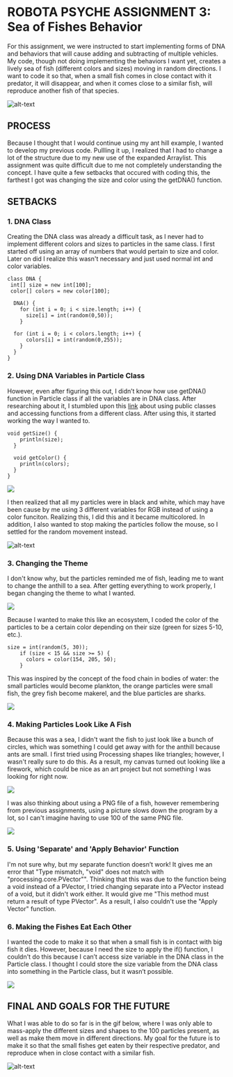 # ROBOTA PSYCHE ASSIGNMENT 3: Sea of Fishes Behavior

For this assignment, we were instructed to start implementing forms of DNA and behaviors that will cause adding and subtracting of multiple vehicles. My code, though not doing implementing the behaviors I want yet, creates a lively sea of fish (different colors and sizes) moving in random directions. I want to code it so that, when a small fish comes in close contact with it predator, it will disappear, and when it comes close to a similar fish, will reproduce another fish of that species.

![alt-text](images/seafish.gif)

## PROCESS

Because I thought that I would continue using my ant hill example, I wanted to develop my previous code. Pullling it up, I realized that I had to change a lot of the structure due to my new use of the expanded Arraylist. This assignment was quite difficult due to me not completely understanding the concept. I have quite a few setbacks that occured with coding this, the farthest I got was changing the size and color using the getDNA() function.

## SETBACKS

### 1. DNA Class

Creating the DNA class was already a difficult task, as I never had to implement different colors and sizes to particles in the same class. I first started off using an array of numbers that would pertain to size and color. Later on did I realize this wasn't necessary and just used normal int and color variables.

    class DNA {
     int[] size = new int[100];
     color[] colors = new color[100];

      DNA() {
        for (int i = 0; i < size.length; i++) {
          size[i] = int(random(0,50));
        }

      for (int i = 0; i < colors.length; i++) {
          colors[i] = int(random(0,255));
        }
      }
    }

### 2. Using DNA Variables in Particle Class

However, even after figuring this out, I didn’t know how use getDNA() function in Particle class if all the variables are in DNA class. After researching about it, I stumbled upon this [link](https://discourse.processing.org/t/get-class-variables-from-another-class/14866/6) about using public classes and accessing functions from a different class. After using this, it started working the way I wanted to.

    void getSize() {
        println(size);
      }

      void getColor() {
        println(colors);
      }
    }

![](images/newsizesbw.png)

I then realized that all my particles were in black and white, which may have been cause by me using 3 different variables for RGB instead of using a color funciton. Realizing this, I did this and it became multicolored. In addition, I also wanted to stop making the particles follow the mouse, so I settled for the random movement instead.

![alt-text](images/colorsizerandom.gif)

### 3. Changing the Theme

I don't know why, but the particles reminded me of fish, leading me to want to change the anthill to a sea. After getting everything to work properly, I began changing the theme to what I wanted.

![](images/background.png)

Because I wanted to make this like an ecosystem, I coded the color of the particles to be a certain color depending on their size (green for sizes 5-10, etc.).

    size = int(random(5, 30));
        if (size < 15 && size >= 5) {
          colors = color(154, 205, 50);
        }

This was inspired by the concept of the food chain in bodies of water: the small particles would become plankton, the orange particles were small fish, the grey fish become makerel, and the blue particles are sharks.

![](images/foodchain.jpg)

### 4. Making Particles Look Like A Fish

Because this was a sea, I didn't want the fish to just look like a bunch of circles, which was something I could get away with for the anthill because ants are small. I first tried using Processing shapes like triangles; however, I wasn't really sure to do this. As a result, my canvas turned out looking like a firework, which could be nice as an art project but not something I was looking for right now.

![](images/trianglefail.png)

I was also thinking about using a PNG file of a fish, however remembering from previous assignments, using a picture slows down the program by a lot, so I can't imagine having to use 100 of the same PNG file. 

![](images/fish.png)

### 5. Using 'Separate' and 'Apply Behavior' Function

I'm not sure why, but my separate function doesn’t work! It gives me an error that "Type mismatch, "void" does not match with "processing.core.PVector"". Thinking that this was due to the function being a void instead of a PVector, I tried changing separate into a PVector instead of a void, but it didn't work either. It would give me "This method must return a result of type PVector". As a result, I also couldn't use the "Apply Vector" function.

### 6. Making the Fishes Eat Each Other

I wanted the code to make it so that when a small fish is in contact with big fish it dies. However, because I need the size to apply the if() function, I couldn't do this because I can’t access size variable in the DNA class in the Particle class. I thought I could store the size variable from the DNA class into something in the Particle class, but it wasn’t possible.

![](images/fisheat.png)

## FINAL AND GOALS FOR THE FUTURE

What I was able to do so far is in the gif below, where I was only able to mass-apply the different sizes and shapes to the 100 particles present, as well as make them move in different directions. My goal for the future is to make it so that the small fishes get eaten by their respective predator, and reproduce when in close contact with a similar fish. 

![alt-text](images/seafish.gif)
